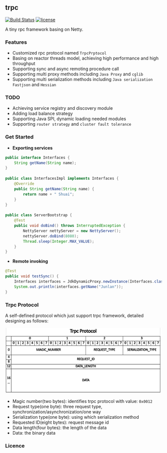 ## trpc

[![Build Status](https://travis-ci.com/ShuaiJunlan/trpc.svg?token=99wnxLqpskbRCf2sLyrg&branch=master)](https://travis-ci.com/ShuaiJunlan/trpc) [![license](https://img.shields.io/github/license/ShuaiJunlan/trpc.svg)](https://github.com/ShuaiJunlan/trpc/blob/master/LICENSE)

A tiny rpc framework basing on Netty.

### Features
* Customized rpc protocol named `TrpcPrptocol`
* Basing on reactor threads model, achieving high performance and high throughput
* Supporting sync and async remoting procedure call
* Supporting multi proxy methods including `Java Proxy` and `cglib`
* Supporting multi serialization methods including `Java serialization` `Fastjson` and `Hessian`

### TODO
* Achieving service registry and discovery module
* Adding load balance strategy
* Supporting Java SPI, dynamic loading needed modules
* Supporting `router strategy` and `cluster fault tolerance`

### Get Started
* **Exporting services**
```java
public interface Interfaces {
    String getName(String name);
}

public class InterfacesImpl implements Interfaces {
    @Override
    public String getName(String name) {
        return name + " Shuai";
    }
}

public class ServerBootstrap {
    @Test
    public void doBind() throws InterruptedException {
        NettyServer nettyServer = new NettyServer();
        nettyServer.doBind(8080);
        Thread.sleep(Integer.MAX_VALUE);
    }
}
```
* **Remote invoking**
```java
@Test
public void testSync() {
    Interfaces interfaces = JdkDynamicProxy.newInstance(Interfaces.class);
    System.out.println(interfaces.getName("Junlan"));
}
```
### Trpc Protocol
A self-defined protocol which just support trpc framework, detailed designing as follows:

![](https://github.com/ShuaiJunlan/trpc/blob/master/documents/assert/trpc-protocol.png)

* Magic number(two bytes): identifies trpc protocol with value: `0x0012`
* Request type(one byte): three request type, synchronization/asynchronization/one way
* Serialization type(one byte): using which serialization method
* Requested ID(eight bytes): request message id
* Data length(four bytes): the length of  the data
* Data: the binary data

### Licence